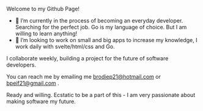 Welcome to my Github Page!


- 🔭 I’m currently in the process of becoming an everyday developer. Searching for the perfect job.  Go is my language of choice. But I am willing to learn anything!
- 👯 I’m looking to work on small and big apps to increase my knowledge, I work daily with svelte/html/css and Go.

I collaborate weekly, building a project for the future of software developers. 


You can reach me by emailing me brodiep21@hotmail.com or bpeif21@gmail.com .


Ready and willing. Ecstatic to be a part of this - I am very passionate about making software my future. 
